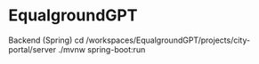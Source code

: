 # EqualgroundGPT



Backend (Spring)
cd /workspaces/EqualgroundGPT/projects/city-portal/server
./mvnw spring-boot:run
